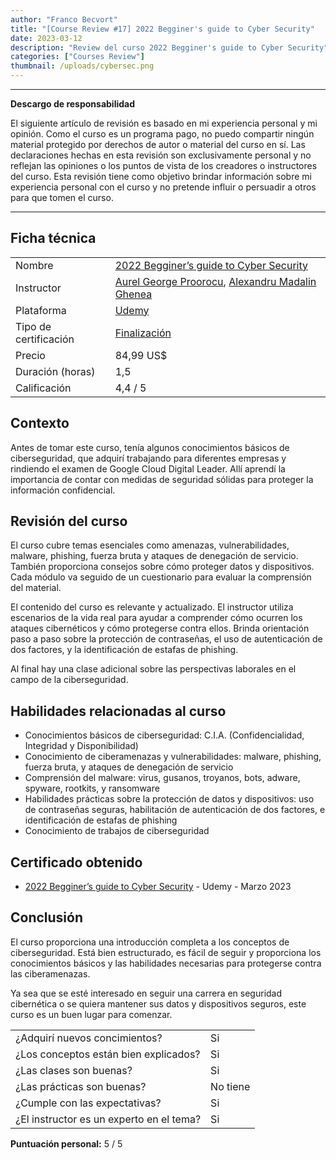 ```yaml
---
author: "Franco Becvort"
title: "[Course Review #17] 2022 Begginer's guide to Cyber Security"
date: 2023-03-12
description: "Review del curso 2022 Begginer's guide to Cyber Security"
categories: ["Courses Review"]
thumbnail: /uploads/cybersec.png
---
```


---

**Descargo de responsabilidad**

El siguiente artículo de revisión es basado en mi experiencia personal y mi opinión. Como el curso es un programa pago, no puedo compartir ningún material protegido por derechos de autor o material del curso en sí. Las declaraciones hechas en esta revisión son exclusivamente personal y no reflejan las opiniones o los puntos de vista de los creadores o instructores del curso. Esta revisión tiene como objetivo brindar información sobre mi experiencia personal con el curso y no pretende influir o persuadir a otros para que tomen el curso.

---

## Ficha técnica

|                       |                                                                                                                                                                                                                    |
| --------------------- | ------------------------------------------------------------------------------------------------------------------------------------------------------------------------------------------------------------------ |
| Nombre                | [2022 Begginer&rsquo;s guide to Cyber Security](https://www.udemy.com/course/2021-beginners-guide-to-cyber-security/)                                                                                              |
| Instructor            | [Aurel George Proorocu](https://www.linkedin.com/in/aurelp/), [Alexandru Madalin Ghenea](https://www.linkedin.com/in/alexandru-madalin-ghenea-b7939167/)                                                           |
| Plataforma            | [Udemy](https://www.udemy.com/)                                                                                                                                                                                    |
| Tipo de certificación | [Finalización](https://support.udemy.com/hc/es/sections/360011037194-Certificados-de-finalizaci%C3%B3n#:~:text=Los%20certificados%20de%20finalizaci%C3%B3n%20sirven,certificados%20no%20tienen%20validez%20legal.) |
| Precio                | 84,99 US$                                                                                                                                                                                                          |
| Duración \(horas\)    | 1,5                                                                                                                                                                                                                |
| Calificación          | 4,4 / 5                                                                                                                                                                                                            |

## Contexto

Antes de tomar este curso, tenía algunos conocimientos básicos de ciberseguridad, que adquirí trabajando para diferentes empresas y rindiendo el examen de Google Cloud Digital Leader. Allí aprendí la importancia de contar con medidas de seguridad sólidas para proteger la información confidencial.

## Revisión del curso

El curso cubre temas esenciales como amenazas, vulnerabilidades, malware, phishing, fuerza bruta y ataques de denegación de servicio. También proporciona consejos sobre cómo proteger datos y dispositivos. Cada módulo va seguido de un cuestionario para evaluar la comprensión del material.

El contenido del curso es relevante y actualizado. El instructor utiliza escenarios de la vida real para ayudar a comprender cómo ocurren los ataques cibernéticos y cómo protegerse contra ellos. Brinda orientación paso a paso sobre la protección de contraseñas, el uso de autenticación de dos factores, y la identificación de estafas de phishing.

Al final hay una clase adicional sobre las perspectivas laborales en el campo de la ciberseguridad.

## Habilidades relacionadas al curso

- Conocimientos básicos de ciberseguridad: C.I.A. \(Confidencialidad, Integridad y Disponibilidad\)
- Conocimiento de ciberamenazas y vulnerabilidades: malware, phishing, fuerza bruta, y ataques de denegación de servicio
- Comprensión del malware: virus, gusanos, troyanos, bots, adware, spyware, rootkits, y ransomware
- Habilidades prácticas sobre la protección de datos y dispositivos: uso de contraseñas seguras, habilitación de autenticación de dos factores, e identificación de estafas de phishing
- Conocimiento de trabajos de ciberseguridad

## Certificado obtenido

- [2022 Begginer&rsquo;s guide to Cyber Security](https://udemy-certificate.s3.amazonaws.com/pdf/UC-af4775d4-4935-40da-b212-fd06c4d02c7e.pdf) - Udemy - Marzo 2023

## Conclusión

El curso proporciona una introducción completa a los conceptos de ciberseguridad. Está bien estructurado, es fácil de seguir y proporciona los conocimientos básicos y las habilidades necesarias para protegerse contra las ciberamenazas.

Ya sea que se esté interesado en seguir una carrera en seguridad cibernética o se quiera mantener sus datos y dispositivos seguros, este curso es un buen lugar para comenzar.

|                                          |          |
| ---------------------------------------- | -------- |
| ¿Adquirí nuevos concimientos?            | Si       |
| ¿Los conceptos están bien explicados?    | Si       |
| ¿Las clases son buenas?                  | Si       |
| ¿Las prácticas son buenas?               | No tiene |
| ¿Cumple con las expectativas?            | Si       |
| ¿El instructor es un experto en el tema? | Si       |

**Puntuación personal:** 5 / 5
